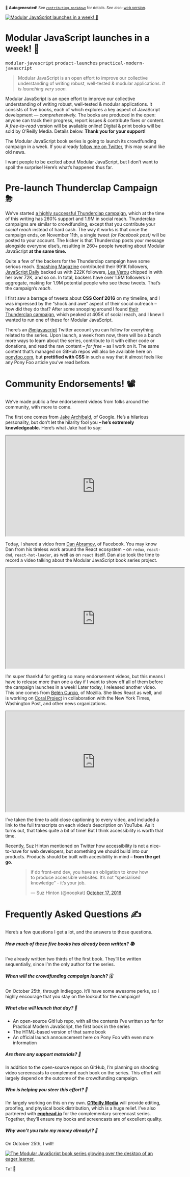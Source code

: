 <sub>&#x1F6A8; <strong>Autogenerated!</strong> See <a href="https://github.com/ponyfoo/articles/tree/noindex/contributing.markdown"><code>contributing.markdown</code></a> for details. See also: <a href="https://ponyfoo.com/articles/modular-javascript-launches-soon">web version</a>.</sub>

<a href="https://ponyfoo.com/articles/modular-javascript-launches-soon"><div><img src="https://i.imgur.com/WAuAqzD.png" alt="Modular JavaScript launches in a week! &#x1F680;"></div></a>

<h1>Modular JavaScript launches in a week! &#x1F680;</h1>

<p><kbd>modular-javascript</kbd> <kbd>product-launches</kbd> <kbd>practical-modern-javascript</kbd></p>

<blockquote><p>Modular JavaScript is an open effort to improve our collective understanding of writing robust, well-tested &amp; modular applications. <em>It is launching very soon.</em></p>
</blockquote>

<div><p>Modular JavaScript is an open effort to improve our collective understanding of writing robust, well-tested &amp; modular applications. It consists of five books, each of which explores a key aspect of JavaScript development <em>&#x2014; comprehensively.</em> The books are produced in the open: anyone can track their progress, report issues &amp; contribute fixes or content. A <em>free-to-read</em> version will be available online! Digital &amp; print books will be sold by O&#x2019;Reilly Media. Details below. <strong>Thank you for your support!</strong></p></div>

<blockquote></blockquote>

<div><p>The Modular JavaScript book series is going to launch its crowdfunding campaign in a week. If you already <a href="https://twitter.com/nzgb" target="_blank" aria-label="@nzgb on Twitter">follow me on Twitter</a>, this may sound like old news.</p> <p>I want people to be excited about Modular JavaScript, but I don&#x2019;t want to spoil the surprise! Here&#x2019;s what&#x2019;s happened thus far.</p> <h1 id="pre-launch-thunderclap-campaign">Pre-launch Thunderclap Campaign &#x26C8;</h1> <p>We&#x2019;ve started <a href="https://www.thunderclap.it/projects/48158-modular-javascript-book-series" target="_blank" aria-label="Modular JavaScript Book Series on Thunderclap">a highly successful Thunderclap campaign</a>, which at the time of this writing has 260% support and 1.9M in social reach. Thunderclap campaigns are similar to crowdfunding, except that you contribute your <em>social reach</em> instead of hard cash. The way it works is that once the campaign ends, on November 11th, a single tweet <em>(or Facebook post)</em> will be posted to your account. The kicker is that Thunderclap posts your message alongside everyone else&#x2019;s, resulting in 260+ people tweeting about Modular JavaScript <strong>at the same time.</strong></p> <p>Quite a few of the backers for the Thunderclap campaign have some serious reach. <a href="https://www.smashingmagazine.com/" target="_blank" aria-label="Smashing Magazine website">Smashing Magazine</a> contributed their 991K followers, <a href="https://twitter.com/javascriptdaily" target="_blank" aria-label="@javascriptdaily on Twitter">JavaScript Daily</a> backed us with 222K followers, <a href="https://twitter.com/leaverou" target="_blank" aria-label="@leaverou on Twitter">Lea Verou</a> chipped in with her over 72K, and so on. In total, backers have over 1.9M followers in aggregate, making for 1.9M potential people who see these tweets. That&#x2019;s the campaign&#x2019;s <em>reach</em>.</p> <p>I first saw a barrage of tweets about <strong>CSS Conf 2016</strong> on my timeline, and I was impressed by the &#x201C;shock and awe&#x201D; aspect of their social outreach &#x2013; how did they do that? After some snooping around I found <a href="https://www.thunderclap.it/projects/46409-cssconf-2016" target="_blank" aria-label="CSS Conf 2016 on Thunderclap">their Thunderclap campaign</a>, which peaked at 405K of social reach, and I knew I wanted to run one of these for Modular JavaScript.</p> <p>There&#x2019;s an <a href="https://twitter.com/mjavascript" target="_blank" aria-label="@mjavascript on Twitter">@mjavascript</a> Twitter account you can follow for everything related to the series. Upon launch, a week from now, there will be a bunch more ways to learn about the series, contribute to it with either code or donations, and read the raw content <em>&#x2013; for free &#x2013;</em> as I work on it. The same content that&#x2019;s managed on GitHub repos will also be available here on <a href="https://ponyfoo.com/">ponyfoo.com</a>, but <strong>prettified with CSS</strong> in such a way that it almost feels like any Pony Foo article you&#x2019;ve read before.</p></div>

<div><h1 id="community-endorsements">Community Endorsements! &#x1F4FD;</h1> <p>We&#x2019;ve made public a few endorsement videos from folks around the community, with more to come.</p> <p>The first one comes from <a href="https://jakearchibald.com/" target="_blank" aria-label="Jake&apos;s website">Jake Archibald</a>, of Google. He&#x2019;s a hilarious personality, but don&#x2019;t let the hilarity fool you <strong>&#x2013; he&#x2019;s extremely knowledgeable.</strong> Here&#x2019;s what Jake had to say:</p> <iframe width="560" height="315" src="https://www.youtube.com/embed/MpP4MHFrIF4" allowfullscreen></iframe> <p>Today, I shared a video from <a href="https://github.com/gaearon" target="_blank" aria-label="@gaeron on GitHub">Dan Abramov</a>, of Facebook. You may know Dan from his tireless work around the React ecosystem &#x2013; on <code class="md-code md-code-inline">redux</code>, <code class="md-code md-code-inline">react-dnd</code>, <code class="md-code md-code-inline">react-hot-loader</code>, as well as on <code class="md-code md-code-inline">react</code> itself. Dan also took the time to record a video talking about the Modular JavaScript book series project.</p> <iframe width="560" height="315" src="https://www.youtube.com/embed/vPs9Djjjq10" allowfullscreen></iframe> <p>I&#x2019;m super thankful for getting so many endorsement videos, but this means I have to release more than one a day if I want to show off all of them before the campaign launches in a week! Later today, I released another video. This one comes from <a href="https://twitter.com/okbel" target="_blank" aria-label="@okbel on Twitter">Bel&#xE9;n Curcio</a>, of Mozilla. She likes React as well, and is working on <a href="https://github.com/coralproject" target="_blank" aria-label="Coral Project is on GitHub">Coral Project</a> in collaboration with the New York Times, Washington Post, and other news organizations.</p> <iframe width="560" height="315" src="https://www.youtube.com/embed/_Zy3jOo_7HM" allowfullscreen></iframe> <p>I&#x2019;ve taken the time to add close captioning to every video, and included a link to the full transcripts on each video&#x2019;s description on YouTube. As it turns out, that takes quite a bit of time! But I think accessibility is worth that time.</p> <p>Recently, Suz Hinton mentioned on Twitter how accessibility is not a nice-to-have for web developers, but something we should build into our products. Products should be built with accesibility in mind <strong>&#x2013; from the get go.</strong></p> <figure class="twitter-tweet-figure"><blockquote class="twitter-tweet"><p>if do front-end dev, you have an obligation to know how to produce accessible websites. It&#x2019;s not &#x201C;specialised knowledge&#x201D; - it&#x2019;s your job.</p>&#x2014; Suz Hinton (@noopkat) <a href="https://twitter.com/noopkat/status/788128157585010688">October 17, 2016</a></blockquote> </figure><h1 id="frequently-asked-questions">Frequently Asked Questions &#x270D;</h1> <p>Here&#x2019;s a few questions I get a lot, and the answers to those questions.</p> <h5 id="how-much-of-these-five-books-has-already-been-written">How much of these five books has already been written? &#x1F4DA;</h5> <p>I&#x2019;ve already written two thirds of the first book. They&#x2019;ll be written sequentially, since I&#x2019;m the only author for the series.</p> <h5 id="when-will-the-crowdfunding-campaign-launch">When will the crowdfunding campaign launch? &#x1F5D3;</h5> <p>On October 25th, through Indiegogo. It&#x2019;ll have some awesome perks, so I highly encourage that you stay on the lookout for the campaign!</p> <h5 id="what-else-will-launch-that-day">What else will launch that day? &#x1F680;</h5> <ul> <li>An open-source GitHub repo, with all the contents I&#x2019;ve written so far for Practical Modern JavaScript, the first book in the series</li> <li>The HTML-based version of that same book</li> <li>An official launch announcement here on Pony Foo with even more information</li> </ul> <h5 id="are-there-any-support-materials">Are there any support materials? &#x1F392;</h5> <p>In addition to the open-source repos on GitHub, I&#x2019;m planning on shooting video screencasts to complement each book on the series. This effort will largely depend on the outcome of the crowdfunding campaign.</p> <h5 id="who-is-helping-you-steer-this-effort">Who is helping you steer this effort? &#x1F695;</h5> <p>I&#x2019;m largely working on this on my own. <a href="http://www.oreilly.com/" target="_blank" aria-label="Technology Books, Tech Conferences, IT Courses &amp; News"><strong>O&#x2019;Reilly Media</strong></a> will provide editing, proofing, and physical book distribution, which is a huge relief. I&#x2019;ve also partnered with <a href="https://egghead.io/" target="_blank" aria-label="Bite-size video tutorials for badass web developers"><strong>egghead.io</strong></a> for the complementary screencast series. Together, they&#x2019;ll ensure my books and screencasts are of excellent quality.</p> <h5 id="why-won-t-you-take-my-money-already">Why won&#x2019;t you take my money already!? &#x1F4B8;</h5> <p>On October 25th, I will!</p> <p><a href="https://mjavascript.com/" target="_blank" aria-label="Let&#x2019;s improve our collective understanding of writing robust, well-tested, modular JavaScript code."><img alt="The Modular JavaScript book series glowing over the desktop of an eager learner." class="" src="https://i.imgur.com/saRiGkb.png"></a></p> <p>Ta! &#x1F44B;</p></div>
